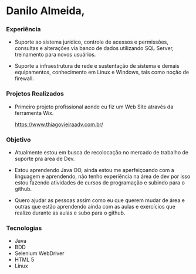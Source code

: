 # Danilo Almeida,

### Experiência 

- Suporte ao sistema jurídico, controle de acessos e permissões, consultas e alterações via banco de dados utilizando SQL Server, treinamento para novos usuários. 

- Suporte a infraestrutura de rede e sustentação de sistema e demais equipamentos, conhecimento em Linux e Windows, tais como noção de firewall.

### Projetos Realizados

- Primeiro projeto profissional aonde eu fiz um Web Site através da ferramenta Wix.

  https://www.thiagovieiraadv.com.br/

### Objetivo
- Atualmente estou em busca de recolocação no mercado de trabalho de suporte pra área de Dev.

- Estou aprendendo Java OO, ainda estou me aperfeiçoando com a linguagem e aprendendo, não tenho experiência na área de dev 
por isso estou fazendo atividades de cursos de programação e subindo para o github.

- Quero ajudar as pessoas assim como eu que querem mudar de área e outras que estão 
aprendendo ainda com as aulas e exercícios que realizo durante as aulas e subo para o github.

### Tecnologias
- Java
- BDD
- Selenium WebDriver
- HTML 5
- Linux



<!---
daniloalmeida92/daniloalmeida92 is a ✨ special ✨ repository because its `README.md` (this file) appears on your GitHub profile.
You can click the Preview link to take a look at your changes.
--->
